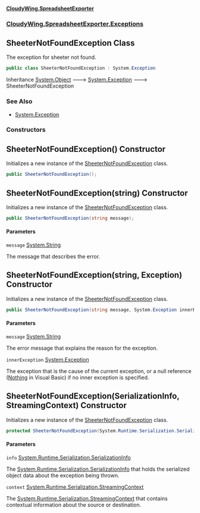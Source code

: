 #### [CloudyWing.SpreadsheetExporter](index.md 'index')
### [CloudyWing.SpreadsheetExporter.Exceptions](CloudyWing.SpreadsheetExporter.Exceptions.md 'CloudyWing.SpreadsheetExporter.Exceptions')

## SheeterNotFoundException Class

The exception for sheeter not found.

```csharp
public class SheeterNotFoundException : System.Exception
```

Inheritance [System.Object](https://docs.microsoft.com/en-us/dotnet/api/System.Object 'System.Object') &#129106; [System.Exception](https://docs.microsoft.com/en-us/dotnet/api/System.Exception 'System.Exception') &#129106; SheeterNotFoundException

### See Also
- [System.Exception](https://docs.microsoft.com/en-us/dotnet/api/System.Exception 'System.Exception')
### Constructors

<a name='CloudyWing.SpreadsheetExporter.Exceptions.SheeterNotFoundException.SheeterNotFoundException()'></a>

## SheeterNotFoundException() Constructor

Initializes a new instance of the [SheeterNotFoundException](CloudyWing.SpreadsheetExporter.Exceptions.SheeterNotFoundException.md 'CloudyWing.SpreadsheetExporter.Exceptions.SheeterNotFoundException') class.

```csharp
public SheeterNotFoundException();
```

<a name='CloudyWing.SpreadsheetExporter.Exceptions.SheeterNotFoundException.SheeterNotFoundException(string)'></a>

## SheeterNotFoundException(string) Constructor

Initializes a new instance of the [SheeterNotFoundException](CloudyWing.SpreadsheetExporter.Exceptions.SheeterNotFoundException.md 'CloudyWing.SpreadsheetExporter.Exceptions.SheeterNotFoundException') class.

```csharp
public SheeterNotFoundException(string message);
```
#### Parameters

<a name='CloudyWing.SpreadsheetExporter.Exceptions.SheeterNotFoundException.SheeterNotFoundException(string).message'></a>

`message` [System.String](https://docs.microsoft.com/en-us/dotnet/api/System.String 'System.String')

The message that describes the error.

<a name='CloudyWing.SpreadsheetExporter.Exceptions.SheeterNotFoundException.SheeterNotFoundException(string,System.Exception)'></a>

## SheeterNotFoundException(string, Exception) Constructor

Initializes a new instance of the [SheeterNotFoundException](CloudyWing.SpreadsheetExporter.Exceptions.SheeterNotFoundException.md 'CloudyWing.SpreadsheetExporter.Exceptions.SheeterNotFoundException') class.

```csharp
public SheeterNotFoundException(string message, System.Exception innerException);
```
#### Parameters

<a name='CloudyWing.SpreadsheetExporter.Exceptions.SheeterNotFoundException.SheeterNotFoundException(string,System.Exception).message'></a>

`message` [System.String](https://docs.microsoft.com/en-us/dotnet/api/System.String 'System.String')

The error message that explains the reason for the exception.

<a name='CloudyWing.SpreadsheetExporter.Exceptions.SheeterNotFoundException.SheeterNotFoundException(string,System.Exception).innerException'></a>

`innerException` [System.Exception](https://docs.microsoft.com/en-us/dotnet/api/System.Exception 'System.Exception')

The exception that is the cause of the current exception, or a null reference ([Nothing](https://docs.microsoft.com/en-us/dotnet/csharp/language-reference/keywords/Nothing 'https://docs.microsoft.com/en-us/dotnet/csharp/language-reference/keywords/Nothing') in Visual Basic) if no inner exception is specified.

<a name='CloudyWing.SpreadsheetExporter.Exceptions.SheeterNotFoundException.SheeterNotFoundException(System.Runtime.Serialization.SerializationInfo,System.Runtime.Serialization.StreamingContext)'></a>

## SheeterNotFoundException(SerializationInfo, StreamingContext) Constructor

Initializes a new instance of the [SheeterNotFoundException](CloudyWing.SpreadsheetExporter.Exceptions.SheeterNotFoundException.md 'CloudyWing.SpreadsheetExporter.Exceptions.SheeterNotFoundException') class.

```csharp
protected SheeterNotFoundException(System.Runtime.Serialization.SerializationInfo info, System.Runtime.Serialization.StreamingContext context);
```
#### Parameters

<a name='CloudyWing.SpreadsheetExporter.Exceptions.SheeterNotFoundException.SheeterNotFoundException(System.Runtime.Serialization.SerializationInfo,System.Runtime.Serialization.StreamingContext).info'></a>

`info` [System.Runtime.Serialization.SerializationInfo](https://docs.microsoft.com/en-us/dotnet/api/System.Runtime.Serialization.SerializationInfo 'System.Runtime.Serialization.SerializationInfo')

The [System.Runtime.Serialization.SerializationInfo](https://docs.microsoft.com/en-us/dotnet/api/System.Runtime.Serialization.SerializationInfo 'System.Runtime.Serialization.SerializationInfo') that holds the serialized object data about the exception being thrown.

<a name='CloudyWing.SpreadsheetExporter.Exceptions.SheeterNotFoundException.SheeterNotFoundException(System.Runtime.Serialization.SerializationInfo,System.Runtime.Serialization.StreamingContext).context'></a>

`context` [System.Runtime.Serialization.StreamingContext](https://docs.microsoft.com/en-us/dotnet/api/System.Runtime.Serialization.StreamingContext 'System.Runtime.Serialization.StreamingContext')

The [System.Runtime.Serialization.StreamingContext](https://docs.microsoft.com/en-us/dotnet/api/System.Runtime.Serialization.StreamingContext 'System.Runtime.Serialization.StreamingContext') that contains contextual information about the source or destination.